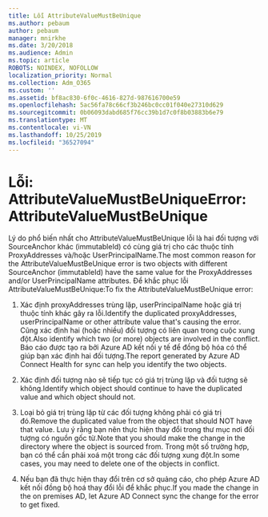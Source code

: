 ```yaml
---
title: Lỗi AttributeValueMustBeUnique
ms.author: pebaum
author: pebaum
manager: mnirkhe
ms.date: 3/20/2018
ms.audience: Admin
ms.topic: article
ROBOTS: NOINDEX, NOFOLLOW
localization_priority: Normal
ms.collection: Adm_O365
ms.custom: ''
ms.assetid: bf8ac830-6f0c-4616-827d-987616700e59
ms.openlocfilehash: 5ac56fa78c66cf3b246bc0cc01f040e27310d629
ms.sourcegitcommit: 0b06093dabd685f76cc39b1d7c0f8b03883b6e79
ms.translationtype: MT
ms.contentlocale: vi-VN
ms.lasthandoff: 10/25/2019
ms.locfileid: "36527094"
---
```

# <a name="error-attributevaluemustbeunique"></a><span data-ttu-id="adbd0-102">Lỗi: AttributeValueMustBeUnique</span><span class="sxs-lookup"><span data-stu-id="adbd0-102">Error: AttributeValueMustBeUnique</span></span>

<span data-ttu-id="adbd0-103">Lý do phổ biến nhất cho AttributeValueMustBeUnique lỗi là hai đối tượng với SourceAnchor khác (immutableId) có cùng giá trị cho các thuộc tính ProxyAddresses và/hoặc UserPrincipalName.</span><span class="sxs-lookup"><span data-stu-id="adbd0-103">The most common reason for the AttributeValueMustBeUnique error is two objects with different SourceAnchor (immutableId) have the same value for the ProxyAddresses and/or UserPrincipalName attributes.</span></span> <span data-ttu-id="adbd0-104">Để khắc phục lỗi AttributeValueMustBeUnique:</span><span class="sxs-lookup"><span data-stu-id="adbd0-104">To fix the AttributeValueMustBeUnique error:</span></span>
  
1. <span data-ttu-id="adbd0-105">Xác định proxyAddresses trùng lặp, userPrincipalName hoặc giá trị thuộc tính khác gây ra lỗi.</span><span class="sxs-lookup"><span data-stu-id="adbd0-105">Identify the duplicated proxyAddresses, userPrincipalName or other attribute value that's causing the error.</span></span> <span data-ttu-id="adbd0-106">Cũng xác định hai (hoặc nhiều) đối tượng có liên quan trong cuộc xung đột.</span><span class="sxs-lookup"><span data-stu-id="adbd0-106">Also identify which two (or more) objects are involved in the conflict.</span></span> <span data-ttu-id="adbd0-107">Báo cáo được tạo ra bởi Azure AD kết nối y tế để đồng bộ hóa có thể giúp bạn xác định hai đối tượng.</span><span class="sxs-lookup"><span data-stu-id="adbd0-107">The report generated by Azure AD Connect Health for sync can help you identify the two objects.</span></span>
    
2. <span data-ttu-id="adbd0-108">Xác định đối tượng nào sẽ tiếp tục có giá trị trùng lặp và đối tượng sẽ không.</span><span class="sxs-lookup"><span data-stu-id="adbd0-108">Identify which object should continue to have the duplicated value and which object should not.</span></span>
    
3. <span data-ttu-id="adbd0-109">Loại bỏ giá trị trùng lặp từ các đối tượng không phải có giá trị đó.</span><span class="sxs-lookup"><span data-stu-id="adbd0-109">Remove the duplicated value from the object that should NOT have that value.</span></span> <span data-ttu-id="adbd0-110">Lưu ý rằng bạn nên thực hiện thay đổi trong thư mục nơi đối tượng có nguồn gốc từ.</span><span class="sxs-lookup"><span data-stu-id="adbd0-110">Note that you should make the change in the directory where the object is sourced from.</span></span> <span data-ttu-id="adbd0-111">Trong một số trường hợp, bạn có thể cần phải xoá một trong các đối tượng xung đột.</span><span class="sxs-lookup"><span data-stu-id="adbd0-111">In some cases, you may need to delete one of the objects in conflict.</span></span>
    
4. <span data-ttu-id="adbd0-112">Nếu bạn đã thực hiện thay đổi trên cơ sở quảng cáo, cho phép Azure AD kết nối đồng bộ hoá thay đổi lỗi để khắc phục.</span><span class="sxs-lookup"><span data-stu-id="adbd0-112">If you made the change in the on premises AD, let Azure AD Connect sync the change for the error to get fixed.</span></span>
    

